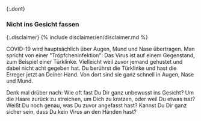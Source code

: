 {:.dont}
### Nicht ins Gesicht fassen

{:.disclaimer}
{% include disclaimer/en/disclaimer.md %}


COVID-19 wird hauptsächlich über Augen, Mund und Nase übertragen. Man spricht von einer "Tröpfcheninfektion": Das Virus ist auf einem Gegenstand, zum Beispiel einer Türklinke. Vielleicht weil zuvor jemand gehustet und dabei nicht acht gegeben hat. Du berührst die Türklinke und hast die Erreger jetzt an Deiner Hand. Von dort sind sie ganz schnell in Augen, Nase und Mund. 

Denk mal drüber nach: Wie oft fast Du Dir ganz unbewusst ins Gesicht? Um die Haare zurück zu streichen, um Dich zu kratzen, oder weil Du etwas isst? Weißt Du noch genau, was Du zuvor angefasst hast? Kannst Du Dir ganz sicher sein, dass Du kein Virus an den Händen hast?
